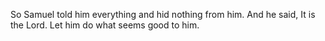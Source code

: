So Samuel told him everything and hid nothing from him. And he said, It is the Lord. Let him do what seems good to him.
